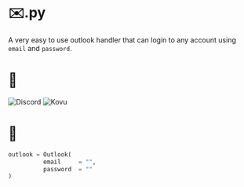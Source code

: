 # ✉️.py
A very easy to use outlook handler that can login to any account using `email` and `password`.

# 📌
![Discord](https://img.shields.io/discord/949741845309685872?color=white&label=guild&logo=black&logoColor=white&style=for-the-badge) ![Kovu](https://img.shields.io/badge/kovu-development-white?style=for-the-badge&logo=appveyor)
# 🤖
```py
outlook = Outlook(
          email     = "",
          password  = ""
)
```
